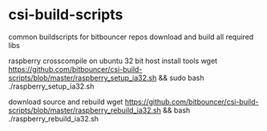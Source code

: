 csi-build-scripts
=================

common buildscripts for bitbouncer repos download and build all required libs



raspberry crosscompile on ubuntu 32 bit host
install tools
wget https://github.com/bitbouncer/csi-build-scripts/blob/master/raspberry_setup_ia32.sh && sudo bash ./raspberry_setup_ia32.sh

download source and rebuild
wget https://github.com/bitbouncer/csi-build-scripts/blob/master/raspberry_rebuild_ia32.sh && bash ./raspberry_rebuild_ia32.sh




